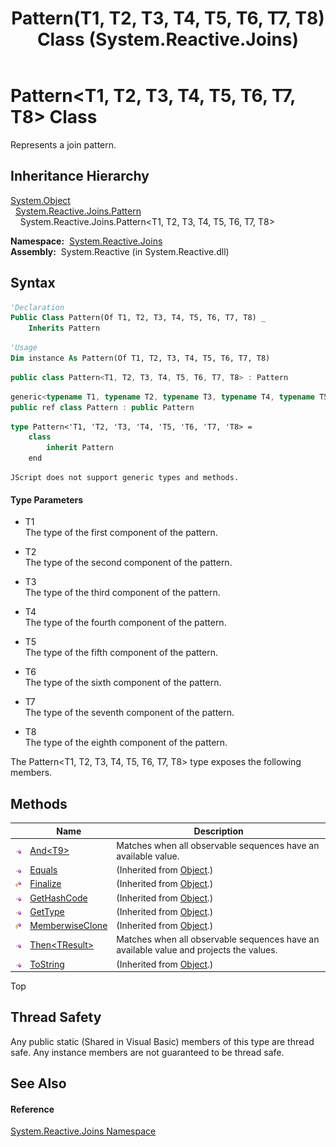 ﻿---
title: Pattern(T1, T2, T3, T4, T5, T6, T7, T8) Class (System.Reactive.Joins)
TOCTitle: Pattern(T1, T2, T3, T4, T5, T6, T7, T8) Class
ms:assetid: T:System.Reactive.Joins.Pattern`8
ms:mtpsurl: https://msdn.microsoft.com/en-us/library/Hh229671(v=VS.103)
ms:contentKeyID: 36069085
ms.date: 06/28/2011
mtps_version: v=VS.103
f1_keywords:
- System.Reactive.Joins.Pattern`8
dev_langs:
- CSharp
- JScript
- VB
- FSharp
- c++
---

# Pattern\<T1, T2, T3, T4, T5, T6, T7, T8\> Class

Represents a join pattern.

## Inheritance Hierarchy

[System.Object](https://msdn.microsoft.com/en-us/library/e5kfa45b)  
  [System.Reactive.Joins.Pattern](hh229921\(v=vs.103\).md)  
    System.Reactive.Joins.Pattern\<T1, T2, T3, T4, T5, T6, T7, T8\>  

**Namespace:**  [System.Reactive.Joins](hh211841\(v=vs.103\).md)  
**Assembly:**  System.Reactive (in System.Reactive.dll)

## Syntax

``` vb
'Declaration
Public Class Pattern(Of T1, T2, T3, T4, T5, T6, T7, T8) _
    Inherits Pattern
```

``` vb
'Usage
Dim instance As Pattern(Of T1, T2, T3, T4, T5, T6, T7, T8)
```

``` csharp
public class Pattern<T1, T2, T3, T4, T5, T6, T7, T8> : Pattern
```

``` c++
generic<typename T1, typename T2, typename T3, typename T4, typename T5, typename T6, typename T7, typename T8>
public ref class Pattern : public Pattern
```

``` fsharp
type Pattern<'T1, 'T2, 'T3, 'T4, 'T5, 'T6, 'T7, 'T8> =  
    class
        inherit Pattern
    end
```

``` jscript
JScript does not support generic types and methods.
```

#### Type Parameters

  - T1  
    The type of the first component of the pattern.

<!-- end list -->

  - T2  
    The type of the second component of the pattern.

<!-- end list -->

  - T3  
    The type of the third component of the pattern.

<!-- end list -->

  - T4  
    The type of the fourth component of the pattern.

<!-- end list -->

  - T5  
    The type of the fifth component of the pattern.

<!-- end list -->

  - T6  
    The type of the sixth component of the pattern.

<!-- end list -->

  - T7  
    The type of the seventh component of the pattern.

<!-- end list -->

  - T8  
    The type of the eighth component of the pattern.

The Pattern\<T1, T2, T3, T4, T5, T6, T7, T8\> type exposes the following members.

## Methods

<table>
<thead>
<tr class="header">
<th> </th>
<th>Name</th>
<th>Description</th>
</tr>
</thead>
<tbody>
<tr class="odd">
<td><img src="images\Hh303103.pubmethod(en-us,VS.103).gif" title="Public method" alt="Public method" /></td>
<td><a href="https://msdn.microsoft.com/en-us/library/m:system.reactive.joins.pattern%608.and%60%601(system.iobservable%7b%60%600%7d)(v=VS.103)">And&lt;T9&gt;</a></td>
<td>Matches when all observable sequences have an available value.</td>
</tr>
<tr class="even">
<td><img src="images\Hh303103.pubmethod(en-us,VS.103).gif" title="Public method" alt="Public method" /></td>
<td><a href="https://msdn.microsoft.com/en-us/library/m:system.object.equals(system.object)(v=VS.103)">Equals</a></td>
<td>(Inherited from <a href="https://msdn.microsoft.com/en-us/library/e5kfa45b">Object</a>.)</td>
</tr>
<tr class="odd">
<td><img src="images\Hh303103.protmethod(en-us,VS.103).gif" title="Protected method" alt="Protected method" /></td>
<td><a href="https://msdn.microsoft.com/en-us/library/4k87zsw7">Finalize</a></td>
<td>(Inherited from <a href="https://msdn.microsoft.com/en-us/library/e5kfa45b">Object</a>.)</td>
</tr>
<tr class="even">
<td><img src="images\Hh303103.pubmethod(en-us,VS.103).gif" title="Public method" alt="Public method" /></td>
<td><a href="https://msdn.microsoft.com/en-us/library/zdee4b3y">GetHashCode</a></td>
<td>(Inherited from <a href="https://msdn.microsoft.com/en-us/library/e5kfa45b">Object</a>.)</td>
</tr>
<tr class="odd">
<td><img src="images\Hh303103.pubmethod(en-us,VS.103).gif" title="Public method" alt="Public method" /></td>
<td><a href="https://msdn.microsoft.com/en-us/library/dfwy45w9">GetType</a></td>
<td>(Inherited from <a href="https://msdn.microsoft.com/en-us/library/e5kfa45b">Object</a>.)</td>
</tr>
<tr class="even">
<td><img src="images\Hh303103.protmethod(en-us,VS.103).gif" title="Protected method" alt="Protected method" /></td>
<td><a href="https://msdn.microsoft.com/en-us/library/57ctke0a">MemberwiseClone</a></td>
<td>(Inherited from <a href="https://msdn.microsoft.com/en-us/library/e5kfa45b">Object</a>.)</td>
</tr>
<tr class="odd">
<td><img src="images\Hh303103.pubmethod(en-us,VS.103).gif" title="Public method" alt="Public method" /></td>
<td><a href="https://msdn.microsoft.com/en-us/library/m:system.reactive.joins.pattern%608.then%60%601(system.func%7b%600%2c%601%2c%602%2c%603%2c%604%2c%605%2c%606%2c%607%2c%60%600%7d)(v=VS.103)">Then&lt;TResult&gt;</a></td>
<td>Matches when all observable sequences have an available value and projects the values.</td>
</tr>
<tr class="even">
<td><img src="images\Hh303103.pubmethod(en-us,VS.103).gif" title="Public method" alt="Public method" /></td>
<td><a href="https://msdn.microsoft.com/en-us/library/7bxwbwt2">ToString</a></td>
<td>(Inherited from <a href="https://msdn.microsoft.com/en-us/library/e5kfa45b">Object</a>.)</td>
</tr>
</tbody>
</table>

Top

## Thread Safety

Any public static (Shared in Visual Basic) members of this type are thread safe. Any instance members are not guaranteed to be thread safe.

## See Also

#### Reference

[System.Reactive.Joins Namespace](hh211841\(v=vs.103\).md)

